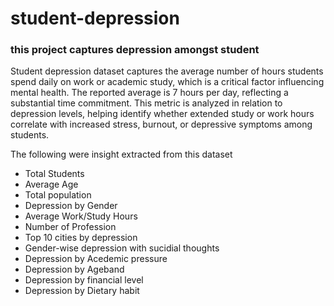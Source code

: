 # student-depression
### this project captures depression amongst student 
Student depression dataset captures the average number of hours students spend daily on work or academic study, which is a critical factor influencing mental health. The reported average is 7 hours per day, reflecting a substantial time commitment. This metric is analyzed in relation to depression levels, helping identify whether extended study or work hours correlate with increased stress, burnout, or depressive symptoms among students.

The following were insight extracted from this dataset
- Total Students
- Average Age
- Total population
- Depression by Gender
- Average Work/Study Hours
- Number of Profession
- Top 10 cities by depression
- Gender-wise depression with sucidial thoughts
- Depression by Acedemic pressure
- Depression by Ageband
- Depression by financial level
- Depression by Dietary habit

